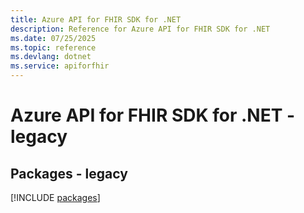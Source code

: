 ```yaml
---
title: Azure API for FHIR SDK for .NET
description: Reference for Azure API for FHIR SDK for .NET
ms.date: 07/25/2025
ms.topic: reference
ms.devlang: dotnet
ms.service: apiforfhir
---
```

# Azure API for FHIR SDK for .NET - legacy
## Packages - legacy
[!INCLUDE [packages](api-for-fhir-index.md)]